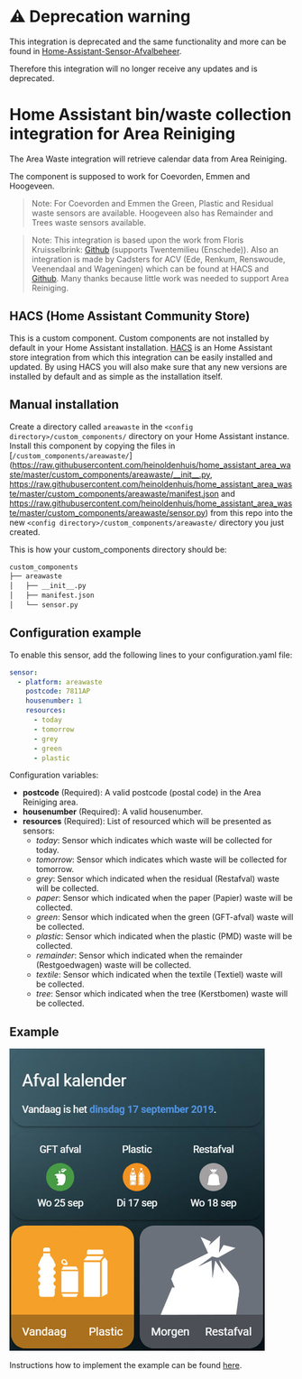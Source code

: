 # :warning: Deprecation warning
This integration is deprecated and the same functionality and more can be found in [Home-Assistant-Sensor-Afvalbeheer](https://github.com/pippyn/Home-Assistant-Sensor-Afvalbeheer).

Therefore this integration will no longer receive any updates and is deprecated.

# Home Assistant bin/waste collection integration for Area Reiniging

The Area Waste integration will retrieve calendar data from Area Reiniging.

The component is supposed to work for Coevorden, Emmen and Hoogeveen.

>Note: For Coevorden and Emmen the Green, Plastic and Residual waste sensors are available.
Hoogeveen also has Remainder and Trees waste sensors available.

>Note: This integration is based upon the work from Floris Kruisselbrink: [Github](https://github.com/vloris/home-assistant/blob/master/custom_compoents/sensor/twentemilieu.py) (supports Twentemilieu (Enschede)).
Also an integration is made by Cadsters for ACV (Ede, Renkum, Renswoude, Veenendaal and Wageningen) which can be found at HACS and [Github](https://github.com/Cadsters/acv-hass-component).
Many thanks because little work was needed to support Area Reiniging.

## HACS (Home Assistant Community Store)

This is a custom component. Custom components are not installed by default in your Home Assistant installation.
[HACS](https://custom-components.github.io/hacs/) is an Home Assistant store integration from which this integration can be easily installed and updated.
By using HACS you will also make sure that any new versions are installed by default and as simple as the installation itself.

## Manual installation

Create a directory called `areawaste` in the `<config directory>/custom_components/` directory on your Home Assistant instance.
Install this component by copying the files in [`/custom_components/areawaste/`]
(https://raw.githubusercontent.com/heinoldenhuis/home_assistant_area_waste/master/custom_components/areawaste/__init__.py, 
https://raw.githubusercontent.com/heinoldenhuis/home_assistant_area_waste/master/custom_components/areawaste/manifest.json and  https://raw.githubusercontent.com/heinoldenhuis/home_assistant_area_waste/master/custom_components/areawaste/sensor.py) from this repo into the new `<config directory>/custom_components/areawaste/` directory you just created.

This is how your custom_components directory should be:
```bash
custom_components
├── areawaste
│   ├── __init__.py
│   ├── manifest.json
│   └── sensor.py
```

## Configuration example

To enable this sensor, add the following lines to your configuration.yaml file:

``` YAML
sensor:
  - platform: areawaste
    postcode: 7811AP
    housenumber: 1
    resources:
      - today
      - tomorrow
      - grey
      - green
      - plastic
```

Configuration variables:

* **postcode** (Required): A valid postcode (postal code) in the Area Reiniging area.
* **housenumber** (Required): A valid housenumber.
* **resources** (Required): List of resourced which will be presented as sensors:
  * *today*: Sensor which indicates which waste will be collected for today.
  * *tomorrow*: Sensor which indicates which waste will be collected for tomorrow.
  * *grey*: Sensor which indicated when the residual (Restafval) waste will be collected.
  * *paper*: Sensor which indicated when the paper (Papier) waste will be collected.
  * *green*: Sensor which indicated when the green (GFT-afval) waste will be collected.
  * *plastic*: Sensor which indicated when the plastic (PMD) waste will be collected.
  * *remainder*: Sensor which indicated when the remainder (Restgoedwagen) waste will be collected.
  * *textile*: Sensor which indicated when the textile (Textiel) waste will be collected.
  * *tree*: Sensor which indicated when the tree (Kerstbomen) waste will be collected.

## Example

![Areawaste example](https://github.com/heinoldenhuis/home_assistant_area_waste/blob/master/images/overview_afvalkalender.jpg)

Instructions how to implement the example can be found [here](https://github.com/heinoldenhuis/home_assistant_area_waste/blob/master/example.md).
